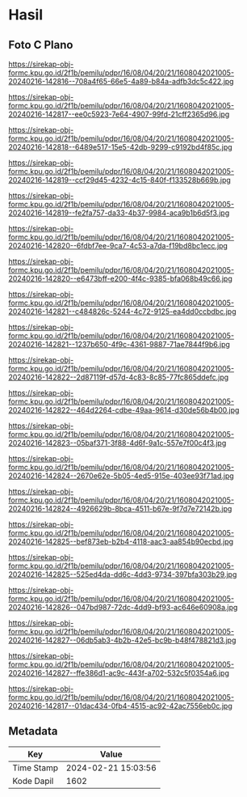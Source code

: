 # Hasil

## Foto C Plano

https://sirekap-obj-formc.kpu.go.id/2f1b/pemilu/pdpr/16/08/04/20/21/1608042021005-20240216-142816--708a4f65-66e5-4a89-b84a-adfb3dc5c422.jpg

https://sirekap-obj-formc.kpu.go.id/2f1b/pemilu/pdpr/16/08/04/20/21/1608042021005-20240216-142817--ee0c5923-7e64-4907-99fd-21cff2365d96.jpg

https://sirekap-obj-formc.kpu.go.id/2f1b/pemilu/pdpr/16/08/04/20/21/1608042021005-20240216-142818--6489e517-15e5-42db-9299-c9192bd4f85c.jpg

https://sirekap-obj-formc.kpu.go.id/2f1b/pemilu/pdpr/16/08/04/20/21/1608042021005-20240216-142819--ccf29d45-4232-4c15-840f-f133528b669b.jpg

https://sirekap-obj-formc.kpu.go.id/2f1b/pemilu/pdpr/16/08/04/20/21/1608042021005-20240216-142819--fe2fa757-da33-4b37-9984-aca9b1b6d5f3.jpg

https://sirekap-obj-formc.kpu.go.id/2f1b/pemilu/pdpr/16/08/04/20/21/1608042021005-20240216-142820--6fdbf7ee-9ca7-4c53-a7da-f19bd8bc1ecc.jpg

https://sirekap-obj-formc.kpu.go.id/2f1b/pemilu/pdpr/16/08/04/20/21/1608042021005-20240216-142820--e6473bff-e200-4f4c-9385-bfa068b49c66.jpg

https://sirekap-obj-formc.kpu.go.id/2f1b/pemilu/pdpr/16/08/04/20/21/1608042021005-20240216-142821--c484826c-5244-4c72-9125-ea4dd0ccbdbc.jpg

https://sirekap-obj-formc.kpu.go.id/2f1b/pemilu/pdpr/16/08/04/20/21/1608042021005-20240216-142821--1237b650-4f9c-4361-9887-71ae7844f9b6.jpg

https://sirekap-obj-formc.kpu.go.id/2f1b/pemilu/pdpr/16/08/04/20/21/1608042021005-20240216-142822--2d87119f-d57d-4c83-8c85-77fc865ddefc.jpg

https://sirekap-obj-formc.kpu.go.id/2f1b/pemilu/pdpr/16/08/04/20/21/1608042021005-20240216-142822--464d2264-cdbe-49aa-9614-d30de56b4b00.jpg

https://sirekap-obj-formc.kpu.go.id/2f1b/pemilu/pdpr/16/08/04/20/21/1608042021005-20240216-142823--05baf371-3f88-4d6f-9a1c-557e7f00c4f3.jpg

https://sirekap-obj-formc.kpu.go.id/2f1b/pemilu/pdpr/16/08/04/20/21/1608042021005-20240216-142824--2670e62e-5b05-4ed5-915e-403ee93f71ad.jpg

https://sirekap-obj-formc.kpu.go.id/2f1b/pemilu/pdpr/16/08/04/20/21/1608042021005-20240216-142824--4926629b-8bca-4511-b67e-9f7d7e72142b.jpg

https://sirekap-obj-formc.kpu.go.id/2f1b/pemilu/pdpr/16/08/04/20/21/1608042021005-20240216-142825--bef873eb-b2b4-4118-aac3-aa854b90ecbd.jpg

https://sirekap-obj-formc.kpu.go.id/2f1b/pemilu/pdpr/16/08/04/20/21/1608042021005-20240216-142825--525ed4da-dd6c-4dd3-9734-397bfa303b29.jpg

https://sirekap-obj-formc.kpu.go.id/2f1b/pemilu/pdpr/16/08/04/20/21/1608042021005-20240216-142826--047bd987-72dc-4dd9-bf93-ac646e60908a.jpg

https://sirekap-obj-formc.kpu.go.id/2f1b/pemilu/pdpr/16/08/04/20/21/1608042021005-20240216-142827--06db5ab3-4b2b-42e5-bc9b-b48f478821d3.jpg

https://sirekap-obj-formc.kpu.go.id/2f1b/pemilu/pdpr/16/08/04/20/21/1608042021005-20240216-142827--ffe386d1-ac9c-443f-a702-532c5f0354a6.jpg

https://sirekap-obj-formc.kpu.go.id/2f1b/pemilu/pdpr/16/08/04/20/21/1608042021005-20240216-142817--01dac434-0fb4-4515-ac92-42ac7556eb0c.jpg


## Metadata

| Key        | Value               |
| ---------- | ------------------- |
| Time Stamp | 2024-02-21 15:03:56 |
| Kode Dapil | 1602                |



